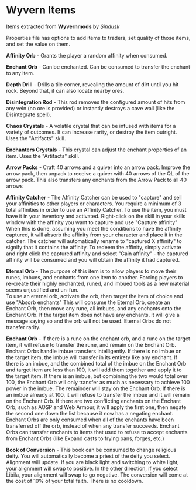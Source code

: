 # Wyvern Items
Items extracted from **Wyvernmods** by *Sindusk*

Properties file has options to add items to traders, set quality of those items, and set the value on them.

**Affinity Orb** - Grants the player a random affinity when consumed.

**Enchant Orb** - Can be enchanted. Can be consumed to transfer the enchant to any item.

**Depth Drill** - Drills a tile corner, revealing the amount of dirt until you hit rock. Beyond that, it can also locate nearby ores.

**Disintegration Rod** - This rod removes the configured amount of hits from any vein (no ore is provided) or instantly destroys a cave wall (like the Disintegrate spell).

**Chaos Crystal**s - A volatile crystal that can be infused with items for a variety of outcomes. It can increase rarity, or destroy the item outright. Uses the "Artifacts" skill.

**Enchanters Crystals** - This crystal can adjust the enchant properties of an item. Uses the "Artifacts" skill.

**Arrow Packs** - Craft 40 arrows and a quiver into an arrow pack. Improve the arrow pack, then unpack to receive a quiver with 40 arrows of the QL of the arrow pack. This also transfers any enchants from the Arrow Pack to all 40 arrows

**Affinity Catcher** - The Affinity Catcher can be used to "capture" and sell your affinities to other players or characters.
You require a minimum of 3 total affinities in order to use an Affinity Catcher.
To use the item, you must have it in your inventory and activated. Right-click on the skill in your skills window with the affinity you want to capture and use "Capture affinity"
When this is done, assuming you meet the conditions to have the affinity captured, it will absorb the affinity from your character and place it in the catcher. The catcher will automatically rename to "captured X affinity" to signify that it contains the affinity.
To redeem the affinity, simply activate and right click the captured affinity and select "Gain affinity" - the captured affinity will be consumed and you will obtain the affinity it had captured.

**Eternal Orb** - The purpose of this item is to allow players to move their runes, imbues, and enchants from one item to another. Forcing players to re-create their highly enchanted, runed, and imbued tools as a new material seems unjustified and un-fun.  
To use an eternal orb, activate the orb, then target the item of choice and use "Absorb enchants" 
This will consume the Eternal Orb, create an Enchant Orb, then move any rune, all imbues, and any enchants onto the Enchant Orb. 
If the target item does not have any enchants, it will give a message saying so and the orb will not be used. 
Eternal Orbs do not transfer rarity.

**Enchant Orb** - If there is a rune on the enchant orb, and a rune on the target item, it will refuse to transfer the rune, and remain on the Enchant Orb. 
Enchant Orbs handle imbue transfers intelligently. 
If there is no imbue on the target item, the imbue will transfer in its entirety like any enchant. 
If there is an imbue, and the combined total of the imbue on the Enchant Orb and target item are less than 100, it will add them together and apply it to the target item. 
If there is an imbue, but combining the two would total over 100, the Enchant Orb will only transfer as much as necessary to achieve 100 power in the imbue. The remainder will stay on the Enchant Orb. 
If there is an imbue already at 100, it will refuse to transfer the imbue and it will remain on the Enchant Orb.
If there are two conflicting enchants on the Enchant Orb, such as AOSP and Web Armour, it will apply the first one, then negate the second one down the list because it now has a negating enchant. 
Enchant Orbs are only consumed when all of the enchants have been transferred off the orb, instead of when any transfer succeeds. 
Enchant Orbs can transfer enchants to items that used to refuse to accept enchants from Enchant Orbs (like Expand casts to frying pans, forges, etc.)

**Book of Conversion** - This book can be consumed to change religious deity. You will automatically become a priest of the deity you select. Alignment will update. If you are black light and switching to white light, your alignment will swap to positive. In the other direction, if you select Libila, your alignment will swap to go negative.
The conversion will come at the cost of 10% of your total faith. There is no cooldown.
